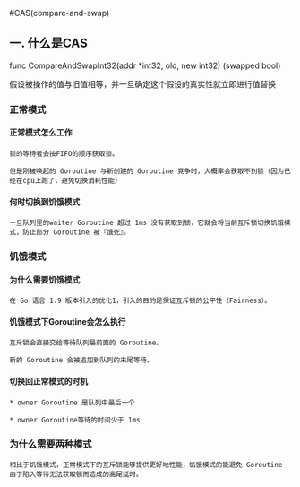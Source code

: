 #CAS(compare-and-swap)
## 一. 什么是CAS
func CompareAndSwapInt32(addr *int32, old, new int32) (swapped bool)

假设被操作的值与旧值相等，并一旦确定这个假设的真实性就立即进行值替换

### 正常模式

#### 正常模式怎么工作

`锁的等待者会按FIFO的顺序获取锁。`

`但是刚被唤起的 Goroutine 与新创建的 Goroutine 竞争时，大概率会获取不到锁（因为已经在cpu上跑了，避免切换消耗性能）`

#### 何时切换到饥饿模式
`一旦队列里的waiter Goroutine 超过 1ms 没有获取到锁，它就会将当前互斥锁切换饥饿模式，防止部分 Goroutine 被『饿死』。`


### 饥饿模式
#### 为什么需要饥饿模式
`在 Go 语言 1.9 版本引入的优化1，引入的目的是保证互斥锁的公平性（Fairness）。`

#### 饥饿模式下Goroutine会怎么执行
`互斥锁会直接交给等待队列最前面的 Goroutine。`

`新的 Goroutine 会被追加到队列的末尾等待。`

#### 切换回正常模式的时机
`* owner Goroutine 是队列中最后一个`

`* owner Goroutine等待的时间少于 1ms`

### 为什么需要两种模式
`相比于饥饿模式，正常模式下的互斥锁能够提供更好地性能，饥饿模式的能避免 Goroutine 由于陷入等待无法获取锁而造成的高尾延时。`

